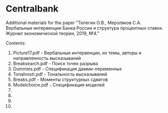 # Centralbank
Additional materials for the paper 
"Телегин О.В., Мерзляков С.А. Вербальные интервенции Банка России и структура процентных ставок. Журнал экономической теории, 2019, №4."

Contents:
1) Picture17.pdf - Вербальные интервенции, их темы, авторы и направленность высказываний 
2) Breaksearch.pdf - Поиск точек разрыва
3) Dummies.pdf - Спецификация дамми-переменных
4) Tonalnosti.pdf - Тональность высказываний
5) Breaks.pdf - Моменты структурных сдвигов
6) Modelchoice.pdf - Спецификация моделей
7)
8)
9)
10)
